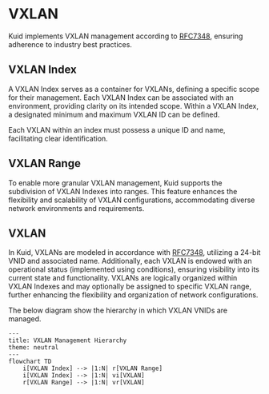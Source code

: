 # VXLAN

Kuid implements VXLAN management according to [RFC7348](https://datatracker.ietf.org/doc/html/rfc7348), ensuring adherence to industry best practices.

## VXLAN Index

A VXLAN Index serves as a container for VXLANs, defining a specific scope for their management. Each VXLAN Index can be associated with an environment, providing clarity on its intended scope. Within a VXLAN Index, a designated minimum and maximum VXLAN ID can be defined.

Each VXLAN within an index must possess a unique ID and name, facilitating clear identification. 

## VXLAN Range

To enable more granular VXLAN management, Kuid supports the subdivision of VXLAN Indexes into ranges. This feature enhances the flexibility and scalability of VXLAN configurations, accommodating diverse network environments and requirements.

## VXLAN

In Kuid, VXLANs are modeled in accordance with [RFC7348](https://datatracker.ietf.org/doc/html/rfc7348), utilizing a 24-bit VNID and associated name. Additionally, each VXLAN is endowed with an operational status (implemented using conditions), ensuring visibility into its current state and functionality. VXLANs are logically organized within VXLAN Indexes and may optionally be assigned to specific VXLAN range, further enhancing the flexibility and organization of network configurations.


The below diagram show the hierarchy in which VXLAN VNIDs are managed.

```mermaid
---
title: VXLAN Management Hierarchy
theme: neutral
---
flowchart TD
    i[VXLAN Index] --> |1:N| r[VXLAN Range]
    i[VXLAN Index] --> |1:N| vi[VXLAN]
    r[VXLAN Range] --> |1:N| vr[VXLAN]
```
